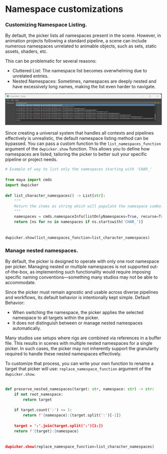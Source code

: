 # Namespace customizations


### Customizing Namespace Listing.

By default, the picker lists all namespaces present in the scene. However, in animation projects following a standard pipeline, a scene can include numerous namespaces unrelated to animable objects, such as sets, static assets, shaders, etc.

This can be problematic for several reasons:

- Cluttered List: The namespace list becomes overwhelming due to unrelated entries.
- Nested Namespaces: Sometimes, namespaces are deeply nested and have excessively long names, making the list even harder to navigate.

![alt text](images/namespacecombo.png)

Since creating a universal system that handles all contexts and pipelines effectively is unrealistic, the default namespace listing method can be bypassed.
You can pass a custom function to the `list_namespaces_function` argument of the `dwpicker.show` function. This allows you to define how namespaces are listed, tailoring the picker to better suit your specific pipeline or project needs.


```python
# Example of way to list only the namespaces starting with 'CHAR_'

from maya import cmds
import dwpicker

def list_character_namespaces() -> List[str]:
    """
    Return the items as string which will populate the namespace combo.
    """
    namespaces = cmds.namespaceInfo(listOnlyNamespaces=True, recurse=True)
    return [ns for ns in namespaces if ns.startswith('CHAR_')]


dwpicker.show(list_namespaces_function=list_character_namespaces)

```


### Manage nested namespaces.

By default, the picker is designed to operate with only one root namespace per picker. Managing nested or multiple namespaces is not supported out-of-the-box, as implementing such functionality would require imposing specific naming conventions—something many studios may not be able to accommodate.

Since the picker must remain agnostic and usable across diverse pipelines and workflows, its default behavior is intentionally kept simple.
Default Behavior:

- When switching the namespace, the picker applies the selected namespace to all targets within the picker.
- It does not distinguish between or manage nested namespaces automatically.

Many studios use setups where rigs are combined via references in a buffer file. This results in scenes with multiple nested namespaces for a single picker. In such cases, the picker may not inherently support the granularity required to handle these nested namespaces effectively.

To customize that process, you can write your own function to rename a target that picker will use: `replace_namespace_function` argument of the `dwpicker.show`.


```python

def preserve_nested_namespaces(target: str, namespace: str) -> str:
    if not root_namespace:
        return target

    if target.count(':') <= 1:
        return f'{namespace}:{target.split(':')[-1]}

    target = ':'.join(target.split(':')[1:])
    return f'{target}:{namespace}


dwpicker.show(replace_namespace_function=list_character_namespaces)
```
